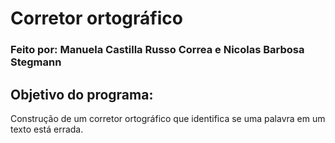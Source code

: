 # Corretor ortográfico

### Feito por: Manuela Castilla Russo Correa e  Nicolas Barbosa Stegmann

## Objetivo do programa:
Construção de um corretor ortográfico que identifica se uma palavra em um texto está errada.
